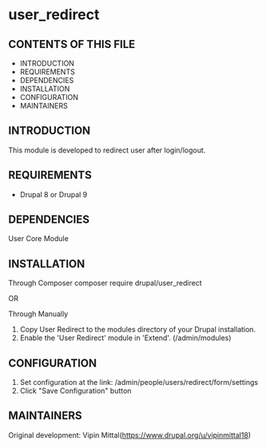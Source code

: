 # user_redirect

CONTENTS OF THIS FILE
---------------------

 * INTRODUCTION
 * REQUIREMENTS
 * DEPENDENCIES
 * INSTALLATION
 * CONFIGURATION
 * MAINTAINERS

## INTRODUCTION
This module is developed to redirect user after login/logout.

## REQUIREMENTS
- Drupal 8 or Drupal 9

## DEPENDENCIES
User Core Module

## INSTALLATION
Through Composer
composer require drupal/user_redirect

OR

Through Manually
1. Copy User Redirect to the modules directory of your Drupal installation.
2. Enable the 'User Redirect' module in 'Extend'. (/admin/modules)

## CONFIGURATION
1. Set configuration at the link: /admin/people/users/redirect/form/settings
2. Click "Save Configuration" button

## MAINTAINERS
Original development: Vipin Mittal(https://www.drupal.org/u/vipinmittal18)
